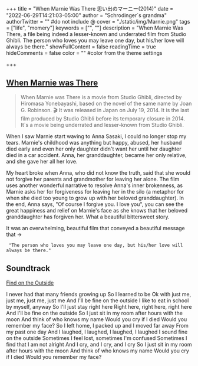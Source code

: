 +++
title = "When Marnie Was There 思い出のマーニー(2014)"
date = "2022-06-29T14:21:03-05:00"
author = "Schrodinger`s grandma"
authorTwitter = "" #do not include @
cover = "./static/img/Marnie.png"
tags = ["life", "momery"]
keywords = ["", ""]
description = "When Marnie Was There, a file being indeed a lesser-known and underrated film from Studio Ghibli. The person who loves you may leave one day, but his/her love will always be there."
showFullContent = false
readingTime = true
hideComments = false
color = "" #color from the theme settings

+++

## [When Marnie was There]()

> When Marnie was There is a movie from Studio Ghibli, directed by Hiromasa Yonebayashi, based on the novel of the same name by Joan G. Robinson. 🎬 It was released in Japan on July 19, 2014. It is the last film produced by Studio Ghibli before its temporary closure in 2014. It`s a movie being underrated and lesser-known from Studio Ghibli.

When I saw Marnie start waving to Anna Sasaki, I could no longer stop my tears. Marnie's childhood was anything but happy, abused, her husband died early and even her only daughter didn't want her until her daughter died in a car accident. Anna, her granddaughter, became her only relative, and she gave her all her love.

My heart broke when Anna, who did not know the truth, said that she would not forgive her parents and grandmother for leaving her alone. The film uses another wonderful narrative to resolve Anna's inner brokenness, as Marnie asks her for forgiveness for leaving her in the silo (a metaphor for when she died too young to grow up with her beloved granddaughter). In the end, Anna says, "Of course I forgive you. I love you", you can see the great happiness and relief on Marnie's face as she knows that her beloved granddaughter has forgiven her. What a beautiful bittersweet story.

It was an overwhelming, beautiful film that conveyed a beautiful message that ->

```
 "The person who loves you may leave one day, but his/her love will always be there."
```



## Soundtrack

[Find on the Outside](https://www.youtube.com/watch?v=kbK3Uwf-cOw&ab_channel=kwazimouto)

I never had that many friends growing up
So I learned to be
Ok with just me, just me, just me, just me
And I'll be fine on the outside
I like to eat in school by myself, anyway
So I'll just stay right here
Right here, right here, right here
And I'll be fine on the outside
So I just sit in my room after hours with the moon
And think of who knows my name
Would you cry if I died
Would you remember my face?
So I left home, I packed up and l moved far away
From my past one day
And I laughed, I laughed, I laughed, I laughed
I sound fine on the outside
Sometimes I feel lost, sometimes I'm confused
Sometimes I find that I am not alright
And I cry, and I cry, and I cry
So I just sit in my room after hours with the moon
And think of who knows my name
Would you cry if I died
Would you remember my face?
